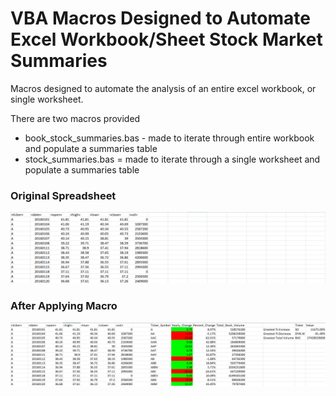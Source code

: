 # VBA Macros Designed to Automate Excel Workbook/Sheet Stock Market Summaries
Macros designed to automate the analysis of an entire excel workbook, or single worksheet.

There are two macros provided
* book_stock_summaries.bas - made to iterate through entire workbook and populate a summaries table
* stock_summaries.bas = made to iterate through a single worksheet and populate a summaries table

### Original Spreadsheet
![stock values](images/old_2016.png)

### After Applying Macro
![stock values and summaries](images/2016.png)

